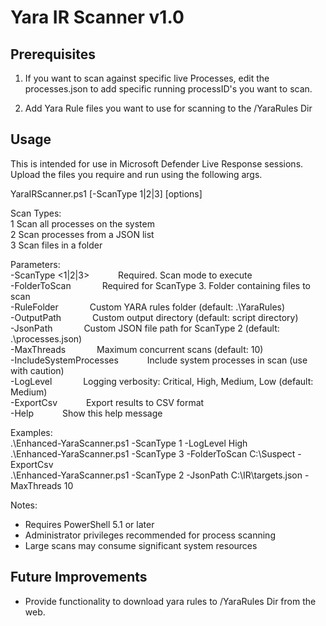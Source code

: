 # Yara IR Scanner v1.0

## Prerequisites

1. If you want to scan against specific live Processes, edit the processes.json to add specific running processID's you want to scan.

2. Add Yara Rule files you want to use for scanning to the /YaraRules Dir

## Usage

This is intended for use in Microsoft Defender Live Response sessions. Upload the files you require and run using the following args.

YaraIRScanner.ps1 [-ScanType 1|2|3] [options]

Scan Types:  
  1  Scan all processes on the system  
  2  Scan processes from a JSON list  
  3  Scan files in a folder  

Parameters:  
  -ScanType <1|2|3>&emsp;&emsp;&emsp;           Required. Scan mode to execute  
  -FolderToScan <path> &emsp;&emsp;&emsp;       Required for ScanType 3. Folder containing files to scan  
  -RuleFolder <path>&emsp;&emsp;&emsp;          Custom YARA rules folder (default: .\YaraRules)  
  -OutputPath <path>&emsp;&emsp;&emsp;          Custom output directory (default: script directory)  
  -JsonPath <path>&emsp;&emsp;&emsp;            Custom JSON file path for ScanType 2 (default: .\processes.json)  
  -MaxThreads <int>&emsp;&emsp;&emsp;           Maximum concurrent scans (default: 10)  
  -IncludeSystemProcesses&emsp;&emsp;&emsp;     Include system processes in scan (use with caution)  
  -LogLevel <level>&emsp;&emsp;&emsp;           Logging verbosity: Critical, High, Medium, Low (default: Medium)  
  -ExportCsv&emsp;&emsp;&emsp;                  Export results to CSV format  
  -Help&emsp;&emsp;&emsp;                       Show this help message  

Examples:  
  .\Enhanced-YaraScanner.ps1 -ScanType 1 -LogLevel High  
  .\Enhanced-YaraScanner.ps1 -ScanType 3 -FolderToScan C:\Suspect -ExportCsv  
  .\Enhanced-YaraScanner.ps1 -ScanType 2 -JsonPath C:\IR\targets.json -MaxThreads 10  

Notes:  
  - Requires PowerShell 5.1 or later  
  - Administrator privileges recommended for process scanning  
  - Large scans may consume significant system resources

## Future Improvements

- Provide functionality to download yara rules to /YaraRules Dir from the web.

